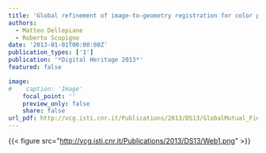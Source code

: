```yaml
---
title: 'Global refinement of image-to-geometry registration for color projection'
authors:
  - Matteo Dellepiane
  - Roberto Scopigno
date: '2013-01-01T00:00:00Z'
publication_types: ['1']
publication: '*Digital Heritage 2013*'
featured: false

image:
#    caption: 'Image'
    focal_point: ''
    preview_only: false
    share: false
url_pdf: http://vcg.isti.cnr.it/Publications/2013/DS13/GlobalMutual_Final.pdf
---
```

{{< figure src="http://vcg.isti.cnr.it/Publications/2013/DS13/Web1.png" >}}
